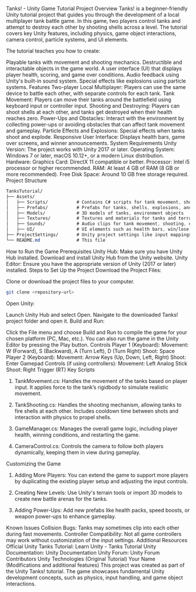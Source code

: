 Tanks! - Unity Game Tutorial
Project Overview
Tanks! is a beginner-friendly Unity tutorial project that guides you through the development of a local multiplayer tank battle game. In this game, two players control tanks and attempt to destroy each other by shooting shells across a level. The tutorial covers key Unity features, including physics, game object interactions, camera control, particle systems, and UI elements.

The tutorial teaches you how to create:

Playable tanks with movement and shooting mechanics.
Destructible and interactable objects in the game world.
A user interface (UI) that displays player health, scoring, and game over conditions.
Audio feedback using Unity's built-in sound system.
Special effects like explosions using particle systems.
Features
Two-player Local Multiplayer: Players can use the same device to battle each other, with separate controls for each tank.
Tank Movement: Players can move their tanks around the battlefield using keyboard input or controller input.
Shooting and Destroying: Players can shoot shells at each other, and tanks get destroyed when their health reaches zero.
Power-Ups and Obstacles: Interact with the environment by collecting power-ups or avoiding obstacles that can affect tank movement and gameplay.
Particle Effects and Explosions: Special effects when tanks shoot and explode.
Responsive User Interface: Displays health bars, game over screens, and winner announcements.
System Requirements
Unity Version: The project works with Unity 2017 or later.
Operating System: Windows 7 or later, macOS 10.12+, or a modern Linux distribution.
Hardware:
Graphics Card: DirectX 11 compatible or better.
Processor: Intel i5 processor or higher recommended.
RAM: At least 4 GB of RAM (8 GB or more recommended).
Free Disk Space: Around 10 GB free storage required.
Project Structure
```scss
TanksTutorial/
├── Assets/
│   ├── Scripts/           # Contains C# scripts for tank movement, shooting, game logic
│   ├── Prefabs/           # Prefabs for tanks, shells, explosions, and other game objects
│   ├── Models/            # 3D models of tanks, environment objects
│   ├── Textures/          # Textures and materials for tanks and terrain
│   ├── Sounds/            # Audio clips for tank movement, shooting, explosions
│   ├── UI/                # UI elements such as health bars, win/lose screens
├── ProjectSettings/       # Unity project settings like input mappings, tags, etc.
└── README.md              # This file
```
How to Run the Game
Prerequisites
Unity Hub: Make sure you have Unity Hub installed. Download and install Unity Hub from the Unity website.
Unity Editor: Ensure you have the appropriate version of Unity (2017 or later) installed.
Steps to Set Up the Project
Download the Project Files:

Clone or download the project files to your computer.
```bash
git clone <repository-url>
```

Open Unity:

Launch Unity Hub and select Open. Navigate to the downloaded Tanks! project folder and open it.
Build and Run:

Click the File menu and choose Build and Run to compile the game for your chosen platform (PC, Mac, etc.).
You can also run the game in the Unity Editor by pressing the Play button.
Controls
Player 1 (Keyboard):
Movement: W (Forward), S (Backward), A (Turn Left), D (Turn Right)
Shoot: Space
Player 2 (Keyboard):
Movement: Arrow Keys (Up, Down, Left, Right)
Shoot: Enter
Gamepad Controls (if using controllers):
Movement: Left Analog Stick
Shoot: Right Trigger (RT)
Key Scripts
1. TankMovement.cs:
Handles the movement of the tanks based on player input. It applies force to the tank’s rigidbody to simulate realistic movement.

2. TankShooting.cs:
Handles the shooting mechanism, allowing tanks to fire shells at each other. Includes cooldown time between shots and interaction with physics to propel shells.

3. GameManager.cs:
Manages the overall game logic, including player health, winning conditions, and restarting the game.

4. CameraControl.cs:
Controls the camera to follow both players dynamically, keeping them in view during gameplay.

Customizing the Game
1. Adding More Players:
You can extend the game to support more players by duplicating the existing player setup and adjusting the input controls.

2. Creating New Levels:
Use Unity's terrain tools or import 3D models to create new battle arenas for the tanks.

3. Adding Power-Ups:
Add new prefabs like health packs, speed boosts, or weapon power-ups to enhance gameplay.

Known Issues
Collision Bugs: Tanks may sometimes clip into each other during fast movements.
Controller Compatibility: Not all game controllers may work without customization of the input settings.
Additional Resources
Official Unity Tanks Tutorial: Learn Unity - Tanks Tutorial
Unity Documentation: Unity Documentation
Unity Forum: Unity Forum
Contributors
Unity Technologies (Original Tutorial)
Your Name (Modifications and additional features)
This project was created as part of the Unity Tanks! tutorial. The game showcases fundamental Unity development concepts, such as physics, input handling, and game object interactions.
